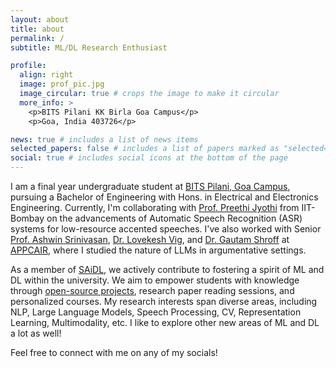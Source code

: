 ```yaml
---
layout: about
title: about
permalink: /
subtitle: ML/DL Research Enthusiast

profile:
  align: right
  image: prof_pic.jpg
  image_circular: true # crops the image to make it circular
  more_info: >
    <p>BITS Pilani KK Birla Goa Campus</p>
    <p>Goa, India 403726</p>

news: true # includes a list of news items
selected_papers: false # includes a list of papers marked as "selected={true}"
social: true # includes social icons at the bottom of the page
---
```


I am a final year undergraduate student at [BITS Pilani, Goa Campus](https://www.bits-pilani.ac.in/goa/), pursuing a Bachelor of Engineering with Hons. in Electrical and Electronics Engineering. Currently, I'm collaborating with [Prof. Preethi Jyothi](https://www.cse.iitb.ac.in/~pjyothi/) from IIT-Bombay on the advancements of Automatic Speech Recognition (ASR) systems for low-resource accented speeches. I've also worked with Senior [Prof. Ashwin Srinivasan](https://www.bits-pilani.ac.in/goa/ashwin-srinivasan/), [Dr. Lovekesh Vig](https://sites.google.com/site/lovekeshhome/), and [Dr. Gautam Shroff](https://www.tcs.com/insights/authors/gautamshroff) at [APPCAIR](https://appcair.com/), where I studied the nature of LLMs in argumentative settings.

As a member of [SAiDL](https://www.saidl.in/), we actively contribute to fostering a spirit of ML and DL within the university. We aim to empower students with knowledge through [open-source projects](https://github.com/SforAiDl), research paper reading sessions, and personalized courses. My research interests span diverse areas, including NLP, Large Language Models, Speech Processing, CV, Representation Learning, Multimodality, etc. I like to explore other new areas of ML and DL a lot as well!

Feel free to connect with me on any of my socials!
